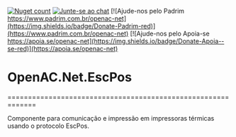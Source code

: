 [![Nuget count](http://img.shields.io/nuget/v/OpenAC.Net.Core.svg)](https://www.nuget.org/packages/OpenAC.Net.EscPos/) 
[![Junte-se ao chat](https://img.shields.io/badge/Chat%20on-Discord-purple.svg)](https://discord.com/invite/brdmJ7Yv6w)
[![Ajude-nos pelo Padrim https://www.padrim.com.br/openac-net](https://img.shields.io/badge/Donate-Padrim-red)](https://www.padrim.com.br/openac-net)
[![Ajude-nos pelo Apoia-se https://apoia.se/openac-net](https://img.shields.io/badge/Donate-Apoia--se-red)](https://apoia.se/openac-net)

# OpenAC.Net.EscPos
=============================================================

Componente para comunicação e impressão em impressoras térmicas usando o protocolo EscPos.
